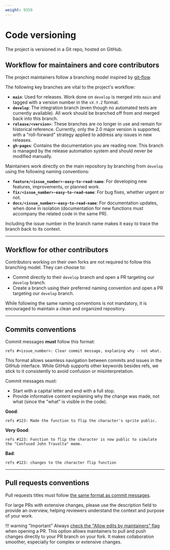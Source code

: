 ```yaml
---
weight: 9350
---
```


# Code versioning

The project is versioned in a Git repo, hosted on GitHub.

## Workflow for maintainers and core contributors

The project maintainers follow a branching model inspired by [git-flow](https://www.gitkraken.com/learn/git/git-flow).

The following key branches are vital to the project's workflow:

- **`main`**: Used for releases. Work done on `develop` is merged into `main` and tagged with a version number in the `vX.Y.Z` format.
- **`develop`**: The integration branch (even though no automated tests are currently available). All work should be branched off from and merged back into this branch.
- **`release/<version>`**: These branches are no longer in use and remain for historical reference. Currently, only the 2.0 major version is supported, with a "roll-forward" strategy applied to address any issues in new releases.
- **`gh-pages`**: Contains the documentation you are reading now. This branch is managed by the release automation system and should never be modified manually.

Maintainers work directly on the main repository by branching from `develop` using the following naming conventions:

- **`feature/<issue_number>-easy-to-read-name`**: For developing new features, improvements, or planned work.
- **`fix/<issue_number>-easy-to-read-name`**: For bug fixes, whether urgent or not.
- **`docs/<issue_number>-easy-to-read-name`**: For documentation updates, when done in isolation (documentation for new functions must accompany the related code in the same PR).

Including the issue number in the branch name makes it easy to trace the branch back to its context.

---

## Workflow for other contributors

Contributors working on their own forks are not required to follow this branching model. They can choose to:

- Commit directly to their `develop` branch and open a PR targeting our `develop` branch.
- Create a branch using their preferred naming convention and open a PR targeting our `develop` branch.

While following the same naming conventions is not mandatory, it is encouraged to maintain a clean and organized repository.

---

## Commits conventions

Commit messages **must** follow this format:

`refs #<issue_number>: Clear commit message, explaning why - not what.`

This format allows seamless navigation between commits and issues in the GitHub interface. While GitHub supports other keywords besides refs, we stick to it consistently to avoid confusion or misinterpretation.

Commit messages must:

* Start with a capital letter and end with a full stop.
* Provide informative content explaining why the change was made, not what (since the "what" is visible in the code).

**Good**:

```{.text .code-example-good}
refs #123: Made the function to flip the character's sprite public.
```

**Very Good**:

```{.text .code-example-good}
refs #123: Function to flip the character is now public to simulate the "Confused John Travolta" meme.
```

**Bad**:

```{.text .code-example-bad}
refs #123: changes to the character flip function
```

---

## Pull requests conventions

Pull requests titles must follow [the same format as commit messages](#commit-format).

For large PRs with extensive changes, please use the description field to provide an overview, helping reviewers understand the context and purpose of your work.

!!! warning "Important"
    Always [check the "Allow edits by maintainers" flag](https://docs.github.com/en/pull-requests/collaborating-with-pull-requests/working-with-forks/allowing-changes-to-a-pull-request-branch-created-from-a-fork#enabling-repository-maintainer-permissions-on-existing-pull-requests) when opening a PR. This option allows maintainers to pull and push changes directly to your PR branch on your fork. It makes collaboration smoother, especially for complex or extensive changes.
